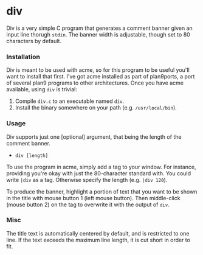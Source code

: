 # div
Div is a very simple C program that generates a comment banner given an input line thorugh `stdin`. The banner width is adjustable, though set to 80 characters by default. 

### Installation
Div is meant to be used with acme, so for this program to be useful you'll want to install that first. I've got acme installed as part of plan9ports, a port of several plan9 programs to other architectures. Once you have acme available, using `div` is trivial: 

1. Compile `div.c` to an executable named `div`. 
2. Install the binary somewhere on your path (e.g. `/usr/local/bin`).

### Usage

Div supports just one [optional] argument, that being the length of the comment banner. 

* `div [length]`

To use the program in acme, simply add a tag to your window. For instance, providing you're okay with just the 80-character standard with. You could write `|div` as a tag. Otherwise specify the length (e.g. `|div 120`). 

To produce the banner, highlight a portion of text that you want to be shown in the title with mouse button 1 (left mouse button). Then middle-click (mouse button 2) on the tag to overwrite it with the output of `div`. 

### Misc

The title text is automatically centered by default, and is restricted to one line. If the text exceeds the maximum line length, it is cut short in order to fit.
